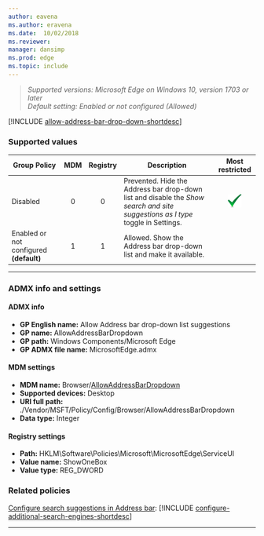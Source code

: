 ```yaml
---
author: eavena
ms.author: eravena
ms.date:  10/02/2018
ms.reviewer: 
manager: dansimp
ms.prod: edge
ms.topic: include
---
```


<!-- ## Allow Address bar drop-down list suggestions -->
>*Supported versions: Microsoft Edge on Windows 10, version 1703 or later*<br>
>*Default setting:  Enabled or not configured (Allowed)*

[!INCLUDE [allow-address-bar-drop-down-shortdesc](../shortdesc/allow-address-bar-drop-down-shortdesc.md)]


### Supported values


|              Group Policy               | MDM | Registry |                                                           Description                                                           |                 Most restricted                  |
|-----------------------------------------|:---:|:--------:|---------------------------------------------------------------------------------------------------------------------------------|:------------------------------------------------:|
|                Disabled                 |  0  |    0     | Prevented. Hide the Address bar drop-down list and disable the *Show search and site suggestions as I type* toggle in Settings. | ![Most restricted value](../images/check-gn.png) |
| Enabled or not configured **(default)** |  1  |    1     |                               Allowed. Show the Address bar drop-down list and make it available.                               |                                                  |

---

### ADMX info and settings

#### ADMX info
- **GP English name:** Allow Address bar drop-down list suggestions
- **GP name:** AllowAddressBarDropdown
- **GP path:** Windows Components/Microsoft Edge
- **GP ADMX file name:** MicrosoftEdge.admx

#### MDM settings
- **MDM name:** Browser/[AllowAddressBarDropdown](https://docs.microsoft.com/windows/client-management/mdm/policy-csp-browser\#browser-allowaddressbardropdown)
- **Supported devices:** Desktop
- **URI full path:** ./Vendor/MSFT/Policy/Config/Browser/AllowAddressBarDropdown 
- **Data type:** Integer

#### Registry settings
- **Path:** HKLM\Software\Policies\Microsoft\MicrosoftEdge\ServiceUI 
- **Value name:** ShowOneBox
- **Value type:** REG_DWORD


### Related policies

[Configure search suggestions in Address bar](../available-policies.md#configure-search-suggestions-in-address-bar): [!INCLUDE [configure-additional-search-engines-shortdesc](../shortdesc/configure-additional-search-engines-shortdesc.md)]

<hr>
